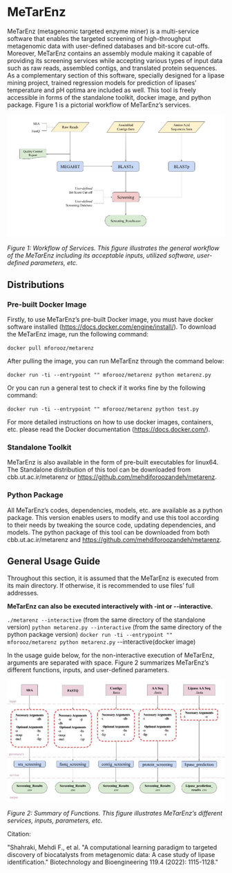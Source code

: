 # MeTarEnz

MeTarEnz (metagenomic targeted enzyme miner) is a multi-service software that enables the targeted screening of high-throughput metagenomic data with user-defined databases and bit-score cut-offs. Moreover, MeTarEnz contains an assembly module making it capable of providing its screening services while accepting various types of input data such as raw reads, assembled contigs, and translated protein sequences. As a complementary section of this software, specially designed for a lipase mining project, trained regression models for prediction of lipases’ temperature and pH optima are included as well. This tool is freely accessible in forms of the standalone toolkit, docker image, and python package. Figure 1 is a pictorial workflow of MeTarEnz’s services.

![alt text](https://github.com/mehdiforoozandeh/MeTarEnz/blob/master/Workflow.jpg?raw=true)

*Figure 1: Workflow of Services. This figure illustrates the general workflow of the MeTarEnz including its acceptable inputs, utilized software, user-defined parameters, etc.*

## Distributions

### Pre-built Docker Image

Firstly, to use MeTarEnz’s pre-built Docker image, you must have docker software installed (https://docs.docker.com/engine/install/). 
To download the MeTarEnz image, run the following command:

`docker pull mforooz/metarenz`

After pulling the image, you can run MeTarEnz through the command below:

`docker run -ti --entrypoint "" mforooz/metarenz python metarenz.py`

Or you can run a general test to check if it works fine by the following command:

`docker run -ti --entrypoint "" mforooz/metarenz python test.py`

For more detailed instructions on how to use docker images, containers, etc. please read the Docker documentation (https://docs.docker.com/).				

### Standalone Toolkit
MeTarEnz is also available in the form of pre-built executables for linux64. The Standalone distribution of this tool can be downloaded from cbb.ut.ac.ir/metarenz or https://github.com/mehdiforoozandeh/metarenz. 

### Python Package
All MeTarEnz’s codes, dependencies, models, etc. are available as a python package. This version enables users to modify and use this tool according to their needs by tweaking the source code, updating dependencies, and models. The python package of this tool can be downloaded from both cbb.ut.ac.ir/metarenz and https://github.com/mehdiforoozandeh/metarenz. 


## General Usage Guide	
Throughout this section, it is assumed that the MeTarEnz is executed from its main directory. If otherwise, it is recommended to use files’ full addresses. 

**MeTarEnz can also be executed interactively with -int or --interactive.**


`./metarenz --interactive` (from the same directory of the standalone version)
`python metarenz.py --interactive` (from the same directory of the python package version)
`docker run -ti --entrypoint "" mforooz/metarenz python metarenz.py`  --interactive(docker image)


In the usage guide below, for the non-interactive execution of MeTarEnz, arguments are separated with space. Figure 2 summarizes MeTarEnz’s different functions, inputs, and user-defined parameters. 

![alt text](https://github.com/mehdiforoozandeh/MeTarEnz/blob/master/Graphical%20Help.jpg?raw=true)

*Figure 2: Summary of Functions. This figure illustrates MeTarEnz’s different services, inputs, parameters, etc.*

Citation: 

"Shahraki, Mehdi F., et al. "A computational learning paradigm to targeted discovery of biocatalysts from metagenomic data: A case study of lipase identification." Biotechnology and Bioengineering 119.4 (2022): 1115-1128."

